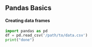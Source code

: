 
## Pandas Basics

#### Creating data frames

```python
import pandas as pd
df = pd.read_csv('/path/to/data.csv')
print("done")
``` 
